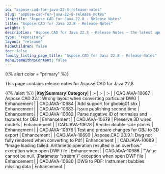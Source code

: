 ```yaml
---
id: "aspose-cad-for-java-22-8-release-notes"
slug: "aspose-cad-for-java-22-8-release-notes"
linktitle: "Aspose.CAD for Java 22.8 - Release Notes"
title: "Aspose.CAD for Java 22.8 - Release Notes"
weight: 5
description: "Aspose.CAD for Java 22.8 - Release Notes – the latest updates and fixes."
type: "repository"
layout: "release"
hideChildren: false
toc: false
family_listing_page_title: "Aspose.CAD for Java 22.8 - Release Notes"
menuItemWithNoContent: false
---
```


{{% alert color = "primary" %}}

This page contains release notes for Aspose.CAD for Java 22.8

{{% /alert %}}
|**Key**|**Summary**|**Category**|
| :- | :- | :- |
| CADJAVA-10687 | Aspose.CAD 22.1: Wrong layout when converting particular DWG | Enhancement |
| CADJAVA-10684 | Add support for gbcbig01.shx | Enhancement |
| CADJAVA-10683 | Issue publishing second time | Enhancement |
| CADJAVA-10682 | Parse negative ID of normales and textures for OBJ | Enhancement |
| CADJAVA-10679 | Preserve 3D wired models | Enhancement |
| CADJAVA-10678 | Render double-side planes | Enhancement |
| CADJAVA-10676 | Test and prepare changes for OBJ to 3D export | Enhancement |
| CADJAVA-10690 | Aspose.CAD 20.9.1: Dwg not fully rendered when converting to Pdf | Enhancement |
| CADJAVA-10689 | "Image loading failed: Arithmetic operation resulted in an overflow." exception when open DWF file | Enhancement |
| CADJAVA-10688 | "Value cannot be null. (Parameter 'stream')" exception when open DWF file | Enhancement |
| CADJAVA-10680 | DWG to PDF: Instrument bubbles missing data | Enhancement |
